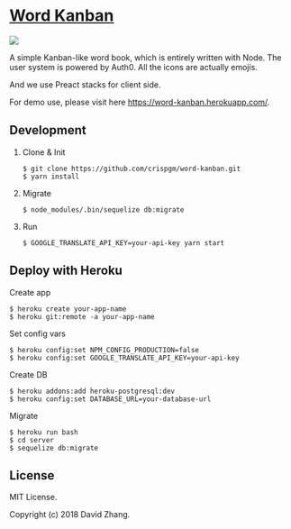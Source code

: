 # [Word Kanban](https://word-kanban.herokuapp.com/)

[![](https://api.travis-ci.org/crispgm/word-kanban.svg?branch=master)](https://travis-ci.org/crispgm/word-kanban)

A simple Kanban-like word book, which is entirely written with Node. The user system is powered by Auth0. All the icons are actually emojis.

And we use Preact stacks for client side.

For demo use, please visit here <https://word-kanban.herokuapp.com/>.

## Development

1. Clone & Init

	```
	$ git clone https://github.com/crispgm/word-kanban.git
	$ yarn install
	```

2. Migrate

	```
	$ node_modules/.bin/sequelize db:migrate
	```

3. Run

	```
	$ GOOGLE_TRANSLATE_API_KEY=your-api-key yarn start
	```

## Deploy with Heroku

Create app

```
$ heroku create your-app-name
$ heroku git:remote -a your-app-name
```

Set config vars

```
$ heroku config:set NPM_CONFIG_PRODUCTION=false
$ heroku config:set GOOGLE_TRANSLATE_API_KEY=your-api-key
```

Create DB

```
$ heroku addons:add heroku-postgresql:dev
$ heroku config:set DATABASE_URL=your-database-url
```

Migrate

```
$ heroku run bash
$ cd server
$ sequelize db:migrate
```

## License

MIT License.

Copyright (c) 2018 David Zhang.
